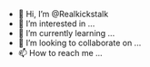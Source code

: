 - 👋 Hi, I’m @Realkickstalk
- 👀 I’m interested in ...
- 🌱 I’m currently learning ...
- 💞️ I’m looking to collaborate on ...
- 📫 How to reach me ...

<!---
Realkickstalk/Realkickstalk is a ✨ special ✨ repository because its `README.md` (this file) appears on your GitHub profile.
You can click the Preview link to take a look at your changes.
--->
